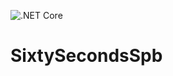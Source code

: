 ![.NET Core](https://github.com/IvanovAndrew/SixtySecondsSpb/workflows/.NET%20Core/badge.svg)
# SixtySecondsSpb